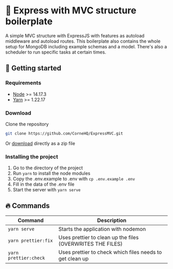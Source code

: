 # 📘 Express with MVC structure boilerplate

A simple MVC structure with ExpressJS with features as autoload middleware and autoload routes. This boilerplate also contains the whole setup for MongoDB including example schemas and a model. There's also a scheduler to run specific tasks at certain times.

## 🔧 Getting started

### Requirements

- [Node](https://nodejs.org/en/) >= 14.17.3
- [Yarn](https://yarnpkg.com/) >= 1.22.17

### Download

Clone the repository

```sh
git clone https://github.com/CorneHQ/ExpressMVC.git
```

Or [download](https://github.com/CorneHQ/ExpressMVC/archive/refs/heads/main.zip) directly as a zip file

### Installing the project

1. Go to the directory of the project
2. Run `yarn` to install the node modules
3. Copy the .env.example to .env with `cp .env.example .env`
4. Fill in the data of the .env file
5. Start the server with `yarn serve`

## 🔥 Commands

| Command               | Description                                                |
| --------------------- | ---------------------------------------------------------- |
| `yarn serve`          | Starts the application with nodemon                        |
| `yarn prettier:fix`   | Uses prettier to clean up the files (OVERWRITES THE FILES) |
| `yarn prettier:check` | Uses prettier to check which files needs to get clean up   |
